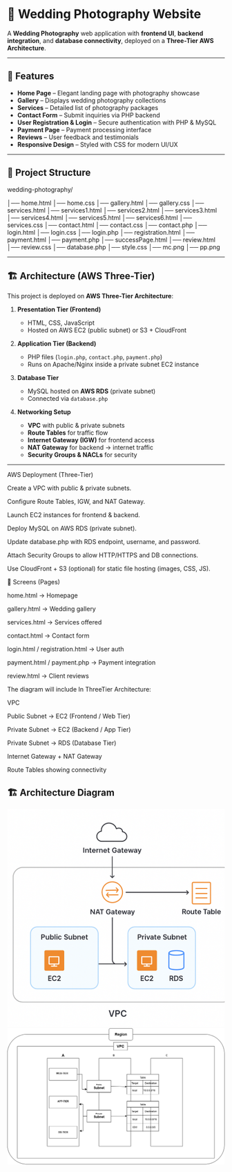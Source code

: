 # 📸 Wedding Photography Website

A **Wedding Photography** web application with **frontend UI**, **backend integration**, and **database connectivity**, deployed on a **Three-Tier AWS Architecture**.

---

## 🚀 Features
- **Home Page** – Elegant landing page with photography showcase
- **Gallery** – Displays wedding photography collections
- **Services** – Detailed list of photography packages
- **Contact Form** – Submit inquiries via PHP backend
- **User Registration & Login** – Secure authentication with PHP & MySQL
- **Payment Page** – Payment processing interface
- **Reviews** – User feedback and testimonials
- **Responsive Design** – Styled with CSS for modern UI/UX

---

## 📂 Project Structure
wedding-photography/

│── home.html
│── home.css
│── gallery.html
│── gallery.css
│── services.html
│── services1.html
│── services2.html
│── services3.html
│── services4.html
│── services5.html
│── services6.html
│── services.css
│── contact.html
│── contact.css
│── contact.php
│── login.html
│── login.css
│── login.php
│── registration.html
│── payment.html
│── payment.php
│── successPage.html
│── review.html
│── review.css
│── database.php
│── style.css
│── mc.png
│── pp.png


---

## 🏗️ Architecture (AWS Three-Tier)
This project is deployed on **AWS Three-Tier Architecture**:

1. **Presentation Tier (Frontend)**  
   - HTML, CSS, JavaScript  
   - Hosted on AWS EC2 (public subnet) or S3 + CloudFront  

2. **Application Tier (Backend)**  
   - PHP files (`login.php`, `contact.php`, `payment.php`)  
   - Runs on Apache/Nginx inside a private subnet EC2 instance  

3. **Database Tier**  
   - MySQL hosted on **AWS RDS** (private subnet)  
   - Connected via `database.php`  

4. **Networking Setup**  
   - **VPC** with public & private subnets  
   - **Route Tables** for traffic flow  
   - **Internet Gateway (IGW)** for frontend access  
   - **NAT Gateway** for backend → internet traffic  
   - **Security Groups & NACLs** for security  

---

AWS Deployment (Three-Tier)

Create a VPC with public & private subnets.

Configure Route Tables, IGW, and NAT Gateway.

Launch EC2 instances for frontend & backend.

Deploy MySQL on AWS RDS (private subnet).

Update database.php with RDS endpoint, username, and password.

Attach Security Groups to allow HTTP/HTTPS and DB connections.

Use CloudFront + S3 (optional) for static file hosting (images, CSS, JS).

📸 Screens (Pages)

home.html → Homepage

gallery.html → Wedding gallery

services.html → Services offered

contact.html → Contact form

login.html / registration.html → User auth

payment.html / payment.php → Payment integration

review.html → Client reviews

The diagram will include In ThreeTier Architecture:

VPC

Public Subnet → EC2 (Frontend / Web Tier)

Private Subnet → EC2 (Backend / App Tier)

Private Subnet → RDS (Database Tier)

Internet Gateway + NAT Gateway

Route Tables showing connectivity

## 🏗️ Architecture Diagram  
![Architecture](images/vpc.png)
![Architecture](images/VPC.drawio.png)
